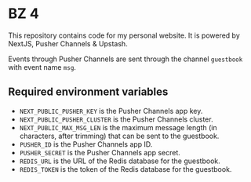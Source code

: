 # BZ 4

This repository contains code for my personal website. It is powered by
NextJS, Pusher Channels & Upstash.

Events through Pusher Channels are sent through the channel `guestbook`
with event name `msg`.

## Required environment variables

- `NEXT_PUBLIC_PUSHER_KEY` is the Pusher Channels app key.
- `NEXT_PUBLIC_PUSHER_CLUSTER` is the Pusher Channels cluster.
- `NEXT_PUBLIC_MAX_MSG_LEN` is the maximum message length (in characters, after trimming) that can be sent to the guestbook.
- `PUSHER_ID` is the Pusher Channels app ID.
- `PUSHER_SECRET` is the Pusher Channels app secret.
- `REDIS_URL` is the URL of the Redis database for the guestbook.
- `REDIS_TOKEN` is the token of the Redis database for the guestbook.
